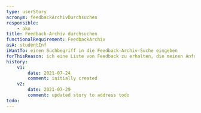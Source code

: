 ```yaml
---
type: userStory
acronym: feedbackArchivDurchsuchen
responsible:
    - ako
title: Feedback-Archiv durchsuchen
functionalRequirement: FeedbackArchiv
asA: studentInf 
iWantTo: einen Suchbegriff in die Feedback-Archiv-Suche eingeben
forThisReason: ich eine Liste von Feedback zu erhalten, die meinen Anforderungen entspricht
history:
    v1:
        date: 2021-07-24
        comment: initially created
    v2:
        date: 2021-07-29
        comment: updated story to address todo
todo:
---
```

